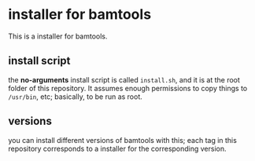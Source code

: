 
# installer for bamtools

This is a installer for bamtools.

## install script

the **no-arguments** install script is called `install.sh`, and it is at the root folder of this repository. It assumes enough permissions to copy things to `/usr/bin`, etc; basically, to be run as root. 

## versions

you can install different versions of bamtools with this; each tag in this repository corresponds to a installer for the corresponding version.

